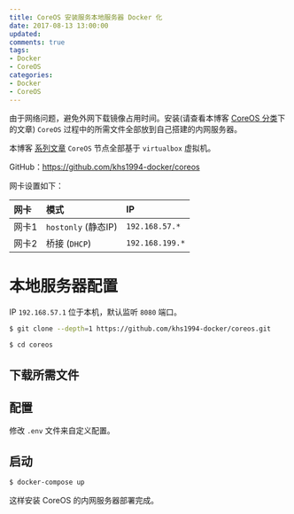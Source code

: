 ```yaml
---
title: CoreOS 安装服务本地服务器 Docker 化
date: 2017-08-13 13:00:00
updated:
comments: true
tags:
- Docker
- CoreOS
categories:
- Docker
- CoreOS
---
```


由于网络问题，避免外网下载镜像占用时间。安装(请查看本博客 [CoreOS 分类](https://www.khs1994.com/categories/Docker/CoreOS/)下的文章) `CoreOS` 过程中的所需文件全部放到自己搭建的内网服务器。

本博客 [系列文章](https://www.khs1994.com/categories/Docker/CoreOS/) `CoreOS` 节点全部基于 `virtualbox` 虚拟机。

GitHub：https://github.com/khs1994-docker/coreos

<!--more-->

网卡设置如下：


| 网卡    | 模式                 | IP              |
| :----- | :-------------       |:------         |
| 网卡1   | `hostonly` (静态IP)  | `192.168.57.*`  |
| 网卡2   | 桥接 (`DHCP`)        | `192.168.199.*` |

# 本地服务器配置

IP `192.168.57.1` 位于本机，默认监听 `8080` 端口。

```bash
$ git clone --depth=1 https://github.com/khs1994-docker/coreos.git

$ cd coreos
```

## 下载所需文件

## 配置

修改 `.env` 文件来自定义配置。

## 启动

```bash
$ docker-compose up
```

这样安装 CoreOS 的内网服务器部署完成。
